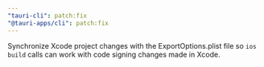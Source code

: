 ```yaml
---
"tauri-cli": patch:fix
"@tauri-apps/cli": patch:fix
---
```


Synchronize Xcode project changes with the ExportOptions.plist file so `ios build` calls can work with code signing changes made in Xcode.
